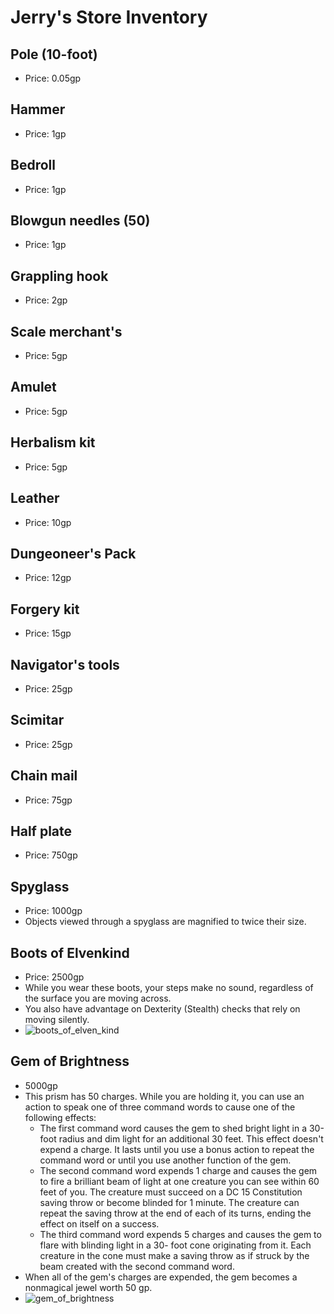 # Jerry's Store Inventory

## Pole (10-foot)
  * Price: 0.05gp

## Hammer
  * Price: 1gp

## Bedroll
  * Price: 1gp

## Blowgun needles (50)
  * Price: 1gp

## Grappling hook
  * Price: 2gp

## Scale merchant's
  * Price: 5gp

## Amulet
  * Price: 5gp

## Herbalism kit
  * Price: 5gp

## Leather
  * Price: 10gp

## Dungeoneer's Pack
  * Price: 12gp

## Forgery kit
  * Price: 15gp

## Navigator's tools
  * Price: 25gp

## Scimitar
  * Price: 25gp

## Chain mail
  * Price: 75gp

## Half plate
  * Price: 750gp

## Spyglass
  * Price: 1000gp
  * Objects viewed through a spyglass are magnified to twice their size.

## Boots of Elvenkind
  * Price: 2500gp
  * While you wear these boots, your steps make no sound, regardless of the surface you are moving across.
  * You also have advantage on Dexterity (Stealth) checks that rely on moving silently.
  * ![boots_of_elven_kind](https://media-waterdeep.cursecdn.com/avatars/thumbnails/7/134/315/315/636284714003984245.jpeg)

## Gem of Brightness
  * 5000gp
  * This prism has 50 charges. While you are holding it, you can use an action to speak one of three command words to cause one of the following effects:
      * The first command word causes the gem to shed bright light in a 30-foot radius and dim light for an additional 30 feet. This effect doesn't expend a charge. It lasts until you use a bonus action to repeat the command word or until you use another function of the gem.
      * The second command word expends 1 charge and causes the gem to fire a brilliant beam of light at one creature you can see within 60 feet of you. The creature must succeed on a DC 15 Constitution saving throw or become blinded for 1 minute. The creature can repeat the saving throw at the end of each of its turns, ending the effect on itself on a success.
      * The third command word expends 5 charges and causes the gem to flare with blinding light in a 30- foot cone originating from it. Each creature in the cone must make a saving throw as if struck by the beam created with the second command word.
  * When all of the gem's charges are expended, the gem becomes a nonmagical jewel worth 50 gp.
  * ![gem_of_brightness](https://media-waterdeep.cursecdn.com/avatars/thumbnails/7/227/315/315/636284735558886351.jpeg)
